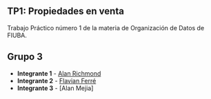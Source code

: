 ## TP1: Propiedades en venta 

Trabajo Práctico número 1 de la materia de Organización de Datos de FIUBA.

## Grupo 3
* **Integrante 1** - [Alan Richmond]()
* **Integrante 2** - [Flavian Ferré]()
* **Integrante 3** - [Alan Mejia]


